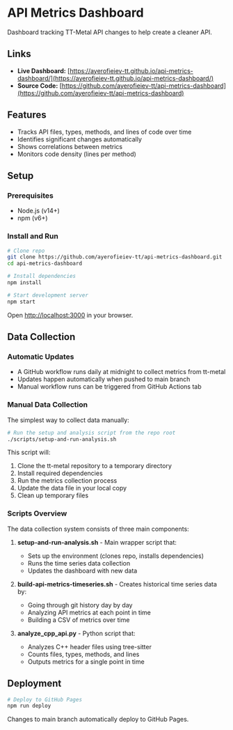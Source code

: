 # API Metrics Dashboard

Dashboard tracking TT-Metal API changes to help create a cleaner API.

## Links

- **Live Dashboard:** [https://ayerofieiev-tt.github.io/api-metrics-dashboard/](https://ayerofieiev-tt.github.io/api-metrics-dashboard/)
- **Source Code:** [https://github.com/ayerofieiev-tt/api-metrics-dashboard](https://github.com/ayerofieiev-tt/api-metrics-dashboard)

## Features

- Tracks API files, types, methods, and lines of code over time
- Identifies significant changes automatically
- Shows correlations between metrics
- Monitors code density (lines per method)

## Setup

### Prerequisites

- Node.js (v14+)
- npm (v6+)

### Install and Run

```bash
# Clone repo
git clone https://github.com/ayerofieiev-tt/api-metrics-dashboard.git
cd api-metrics-dashboard

# Install dependencies
npm install

# Start development server
npm start
```

Open [http://localhost:3000](http://localhost:3000) in your browser.

## Data Collection

### Automatic Updates

- A GitHub workflow runs daily at midnight to collect metrics from tt-metal
- Updates happen automatically when pushed to main branch
- Manual workflow runs can be triggered from GitHub Actions tab

### Manual Data Collection

The simplest way to collect data manually:

```bash
# Run the setup and analysis script from the repo root
./scripts/setup-and-run-analysis.sh
```

This script will:
1. Clone the tt-metal repository to a temporary directory
2. Install required dependencies
3. Run the metrics collection process
4. Update the data file in your local copy
5. Clean up temporary files

### Scripts Overview

The data collection system consists of three main components:

1. **setup-and-run-analysis.sh** - Main wrapper script that:
   - Sets up the environment (clones repo, installs dependencies)
   - Runs the time series data collection
   - Updates the dashboard with new data

2. **build-api-metrics-timeseries.sh** - Creates historical time series data by:
   - Going through git history day by day
   - Analyzing API metrics at each point in time
   - Building a CSV of metrics over time

3. **analyze_cpp_api.py** - Python script that:
   - Analyzes C++ header files using tree-sitter
   - Counts files, types, methods, and lines
   - Outputs metrics for a single point in time

## Deployment

```bash
# Deploy to GitHub Pages
npm run deploy
```

Changes to main branch automatically deploy to GitHub Pages.